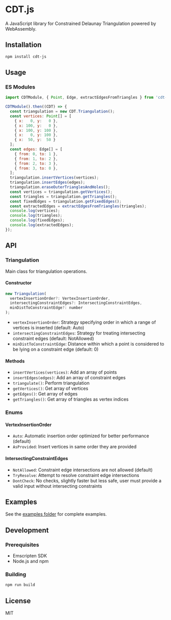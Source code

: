 # CDT.js

A JavaScript library for Constrained Delaunay Triangulation powered by WebAssembly.

## Installation

```bash
npm install cdt-js
```

## Usage

### ES Modules

```javascript
import CDTModule, { Point, Edge, extractEdgesFromTriangles } from 'cdt-js';

CDTModule().then((CDT) => {
  const triangulation = new CDT.Triangulation();
  const vertices: Point[] = [
    { x:   0, y:   0 },
    { x: 100, y:   0 },
    { x: 100, y: 100 },
    { x:   0, y: 100 },
    { x:  50, y:  50 }
  ];
  const edges: Edge[] = [
    { from: 0, to: 1 },
    { from: 1, to: 2 },
    { from: 2, to: 3 },
    { from: 3, to: 0 },
  ];
  triangulation.insertVertices(vertices);
  triangulation.insertEdges(edges);
  triangulation.eraseOuterTrianglesAndHoles();
  const vertices = triangulation.getVertices();
  const triangles = triangulation.getTriangles();
  const fixedEdges = triangulation.getFixedEdges();
  const extractedEdges = extractEdgesFromTriangles(triangles);
  console.log(vertices);
  console.log(triangles);
  console.log(fixedEdges);
  console.log(extractedEdges);
});
```

## API

### Triangulation

Main class for triangulation operations.

#### Constructor

```javascript
new Triangulation(
  vertexInsertionOrder?: VertexInsertionOrder,
  intersectingConstraintEdges?: IntersectingConstraintEdges,
  minDistToConstraintEdge?: number
);
```

- `vertexInsertionOrder`: Strategy specifying order in which a range of vertices is inserted (default: Auto)
- `intersectingConstraintEdges`: Strategy for treating intersecting constraint edges (default: NotAllowed)
- `minDistToConstraintEdge`: Distance within which a point is considered to be lying on a constraint edge (default: 0)

#### Methods

- `insertVertices(vertices)`: Add an array of points
- `insertEdges(edges)`: Add an array of constraint edges
- `triangulate()`: Perform triangulation
- `getVertices()`: Get array of vertices
- `getEdges()`: Get array of edges
- `getTriangles()`: Get array of triangles as vertex indices

### Enums

#### VertexInsertionOrder

- `Auto`: Automatic insertion order optimized for better performance (default)
- `AsProvided`: Insert vertices in same order they are provided

#### IntersectingConstraintEdges

- `NotAllowed`: Constraint edge intersections are not allowed (default)
- `TryResolve`: Attempt to resolve constraint edge intersections
- `DontCheck`: No checks, slightly faster but less safe, user must provide a valid input without intersecting constraints

## Examples

See the [examples folder](examples/) for complete examples.

## Development

### Prerequisites

- Emscripten SDK
- Node.js and npm

### Building

```bash
npm run build
```

## License

MIT
